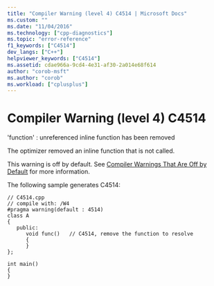 ```yaml
---
title: "Compiler Warning (level 4) C4514 | Microsoft Docs"
ms.custom: ""
ms.date: "11/04/2016"
ms.technology: ["cpp-diagnostics"]
ms.topic: "error-reference"
f1_keywords: ["C4514"]
dev_langs: ["C++"]
helpviewer_keywords: ["C4514"]
ms.assetid: cdae966a-9cd4-4e31-af30-2a014e68f614
author: "corob-msft"
ms.author: "corob"
ms.workload: ["cplusplus"]
---
```

# Compiler Warning (level 4) C4514
'function' : unreferenced inline function has been removed  
  
 The optimizer removed an inline function that is not called.  
  
 This warning is off by default. See [Compiler Warnings That Are Off by Default](../../preprocessor/compiler-warnings-that-are-off-by-default.md) for more information.  
  
 The following sample generates C4514:  
  
```  
// C4514.cpp  
// compile with: /W4  
#pragma warning(default : 4514)  
class A  
{  
   public:  
      void func()   // C4514, remove the function to resolve  
      {  
      }  
};  
  
int main()  
{  
}  
```